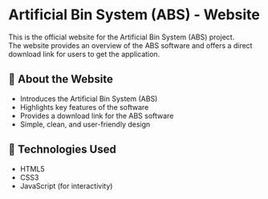 # Artificial Bin System (ABS) - Website

This is the official website for the Artificial Bin System (ABS) project.  
The website provides an overview of the ABS software and offers a direct download link for users to get the application.

## 🌟 About the Website
- Introduces the Artificial Bin System (ABS)
- Highlights key features of the software
- Provides a download link for the ABS software
- Simple, clean, and user-friendly design

## 🧰 Technologies Used
- HTML5
- CSS3
- JavaScript (for interactivity)
